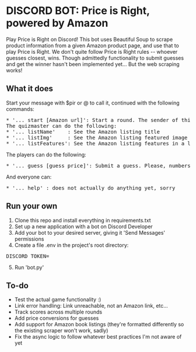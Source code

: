 # DISCORD BOT: Price is Right, powered by Amazon
Play Price is Right on Discord!
This bot uses Beautiful Soup to scrape product information from a given Amazon product page, and use that to play Price is Right.
We don't quite follow Price is Right rules -- whoever guesses closest, wins. Though admittedly functionality to submit guesses and get the winner hasn't been implemented yet... But the web scraping works!
## What it does
Start your message with $pir or @<the bot> to call it, continued with the following commands:
<pre>
* '... start [Amazon url]': Start a round. The sender of this message will be the quizmaster, and won't be allowed to submit a guess. 
The quizmaster can do the following: 
* '... listName'    : See the Amazon listing title
* '... listImg'     : See the Amazon listing featured image
* '... listFeatures': See the Amazon listing features in a list... Sometimes junk entries come through, just ignore those >.<
</pre>
The players can do the following:
<pre>
* '... guess [guess price]': Submit a guess. Please, numbers only for now. Don't put the $, we'll add handling for that later
</pre>
And everyone can:
<pre>
* '... help' : does not actually do anything yet, sorry
</pre>
## Run your own
1. Clone this repo and install everything in requirements.txt
2. Set up a new application with a bot on Discord Developer 
3. Add your bot to your desired server, giving it 'Send Messages' permissions
4. Create a file .env in the project's root directory:
<pre>
DISCORD_TOKEN=<your token here, as a string>
</pre>
5. Run 'bot.py'
## To-do
* Test the actual game functionality :)
* Link error handling: Link unreachable, not an Amazon link, etc...
* Track scores across multiple rounds
* Add price conversions for guesses
* Add support for Amazon book listings (they're formatted differently so the existing scraper won't work, sadly)
* Fix the async logic to follow whatever best practices I'm not aware of yet